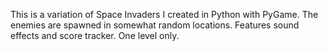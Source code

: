 This is a variation of Space Invaders I created in Python with PyGame.  The enemies are spawned in somewhat random locations.  Features sound effects and score tracker. One level only.